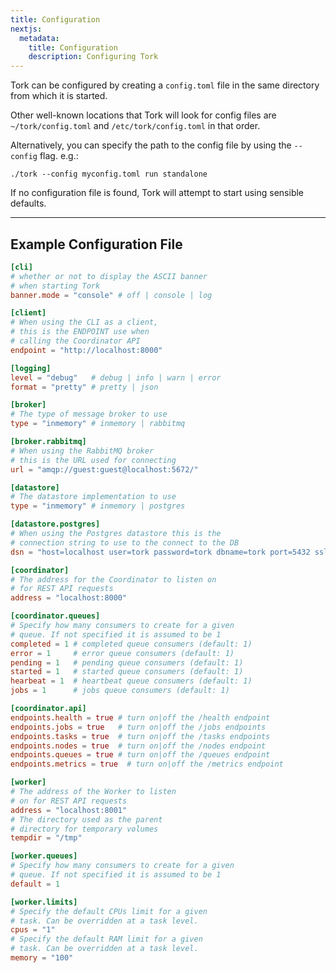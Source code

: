 ```yaml
---
title: Configuration
nextjs:
  metadata:
    title: Configuration
    description: Configuring Tork
---
```


Tork can be configured by creating a `config.toml` file in the same directory from which it is started.

Other well-known locations that Tork will look for config files are `~/tork/config.toml` and `/etc/tork/config.toml` in that order.

Alternatively, you can specify the path to the config file by using the `--config` flag. e.g.:

```shell
./tork --config myconfig.toml run standalone
```

If no configuration file is found, Tork will attempt to start using sensible defaults.

---

## Example Configuration File

```toml
[cli]
# whether or not to display the ASCII banner
# when starting Tork
banner.mode = "console" # off | console | log

[client]
# When using the CLI as a client,
# this is the ENDPOINT use when
# calling the Coordinator API
endpoint = "http://localhost:8000"

[logging]
level = "debug"   # debug | info | warn | error
format = "pretty" # pretty | json

[broker]
# The type of message broker to use
type = "inmemory" # inmemory | rabbitmq

[broker.rabbitmq]
# When using the RabbitMQ broker
# this is the URL used for connecting
url = "amqp://guest:guest@localhost:5672/"

[datastore]
# The datastore implementation to use
type = "inmemory" # inmemory | postgres

[datastore.postgres]
# When using the Postgres datastore this is the
# connection string to use to the connect to the DB
dsn = "host=localhost user=tork password=tork dbname=tork port=5432 sslmode=disable"

[coordinator]
# The address for the Coordinator to listen on
# for REST API requests
address = "localhost:8000"

[coordinator.queues]
# Specify how many consumers to create for a given
# queue. If not specified it is assumed to be 1
completed = 1 # completed queue consumers (default: 1)
error = 1     # error queue consumers (default: 1)
pending = 1   # pending queue consumers (default: 1)
started = 1   # started queue consumers (default: 1)
hearbeat = 1  # heartbeat queue consumers (default: 1)
jobs = 1      # jobs queue consumers (default: 1)

[coordinator.api]
endpoints.health = true # turn on|off the /health endpoint
endpoints.jobs = true   # turn on|off the /jobs endpoints
endpoints.tasks = true  # turn on|off the /tasks endpoints
endpoints.nodes = true  # turn on|off the /nodes endpoint
endpoints.queues = true # turn on|off the /queues endpoint
endpoints.metrics = true  # turn on|off the /metrics endpoint

[worker]
# The address of the Worker to listen
# on for REST API requests
address = "localhost:8001"
# The directory used as the parent
# directory for temporary volumes
tempdir = "/tmp"

[worker.queues]
# Specify how many consumers to create for a given
# queue. If not specified it is assumed to be 1
default = 1

[worker.limits]
# Specify the default CPUs limit for a given
# task. Can be overridden at a task level.
cpus = "1"
# Specify the default RAM limit for a given
# task. Can be overridden at a task level.
memory = "100"
```
